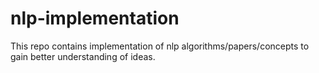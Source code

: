 # nlp-implementation
This repo contains implementation of nlp algorithms/papers/concepts to gain better understanding of ideas.

